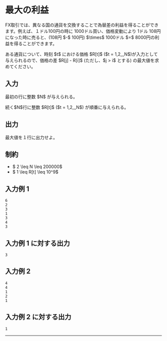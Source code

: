最大の利益
==========

FX取引では、異なる国の通貨を交換することで為替差の利益を得ることができます。例えば、１ドル100円の時に
1000ドル買い、価格変動により 1ドル 108円になった時に売ると、(108円 \$-\$
100円) \$\\times\$ 1000ドル \$=\$ 8000円の利益を得ることができます。

ある通貨について、時刻 \$t\$ における価格 \$R[t]\$ (\$t =
1,2,,,N\$)が入力として与えられるので、価格の差 \$R[j] - R[i]\$
(ただし、\$j \> i\$ とする) の最大値を求めてください。

入力
----

最初の行に整数 \$N\$ が与えられる。

続く\$N\$行に整数 \$R[t]\$ (\$t = 1,2,,,N\$) が順番に与えられる。

出力
----

最大値を１行に出力せよ。

制約
----

-   \$ 2 \\leq N \\leq 200000\$
-   \$ 1 \\leq R[t] \\leq 10\^9\$

入力例 1
--------

    6
    2
    3
    1
    3
    4
    3

入力例 1 に対する出力
---------------------

    3

入力例 2
--------

    4
    4
    1
    2
    1

入力例 2 に対する出力
---------------------

    1

* * * * *

 

